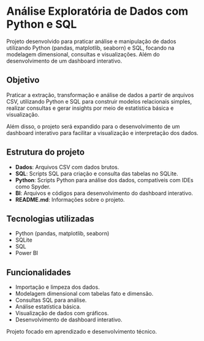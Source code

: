 # Análise Exploratória de Dados com Python e SQL

Projeto desenvolvido para praticar análise e manipulação de dados utilizando Python (pandas, matplotlib, seaborn) e SQL, focando na modelagem dimensional, consultas e visualizações. Além do desenvolvimento de um dashboard interativo.

## Objetivo

Praticar a extração, transformação e análise de dados a partir de arquivos CSV, utilizando Python e SQL para construir modelos relacionais simples, realizar consultas e gerar insights por meio de estatística básica e visualização.

Além disso, o projeto será expandido para o desenvolvimento de um dashboard interativo para facilitar a visualização e interpretação dos dados.

## Estrutura do projeto

- **Dados**: Arquivos CSV com dados brutos.  
- **SQL**: Scripts SQL para criação e consulta das tabelas no SQLite.  
- **Python**: Scripts Python para análise dos dados, compatíveis com IDEs como Spyder.  
- **BI**: Arquivos e códigos para desenvolvimento do dashboard interativo.  
- **README.md**: Informações sobre o projeto.

## Tecnologias utilizadas

- Python (pandas, matplotlib, seaborn)  
- SQLite  
- SQL  
- Power BI

## Funcionalidades

- Importação e limpeza dos dados.  
- Modelagem dimensional com tabelas fato e dimensão.  
- Consultas SQL para análise.  
- Análise estatística básica.  
- Visualização de dados com gráficos.  
- Desenvolvimento de dashboard interativo.



Projeto focado em aprendizado e desenvolvimento técnico.

